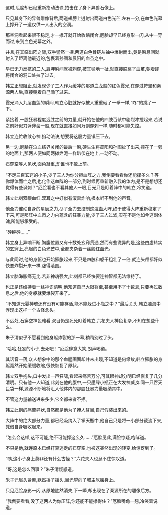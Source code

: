 
这时,厄脍却已经重新掐动法诀,拍击在了身下异兽石像上。

只见其身下的异兽雕像背后,两道翅膀上迸射出两道白色光芒,左右一分,在血色光幕上撑开了一道仅供一人出入的空洞。

那空洞看起来很不稳定,才一撑开就开始收缩闭合,厄脍却早已经身形一闪,从中一穿而过,来到血色光幕之外。

并且,在其临出阵之际,双手猛然一探,两道白色骨链从袖中爆射而出,竟是瞬息间就射入了距离他最近的,包裹着孙图和晨阳的血茧之中。

早已无力反抗的二人,肩胛瞬间就被刺穿,被其猛地一扯,就直接脱离了血茧,朝着即将闭合的洞口处拉了过去。

韩立正想阻止,就发现少了三人作为缓冲的那道血龙般的红色霞光,在穿过符坚和秦源两人后,直接朝着自己涌了过来。

霞光涌入九层血莲的瞬间,韩立心脏就好似被人重重砸了一拳一样,“咚”的跳了一下。

紧接着,一股狂暴程度远胜之前的力量,就开始在他的四肢百骸中剧烈冲撞起来,若说之前好似刀劈斧凿一般,现在就直接如同万剑穿刺一样,随时都可能失控。

韩立连忙收敛心神,掐动法诀,想要将这股力量镇压下去。

另一边,厄脍在泣血结界关闭的最后一瞬,硬生生将晨阳和孙图扯了出来,摔在了一旁的地面上,那两人便如同两摊烂泥一样趴伏在地上,一动不动。

石穿空等人见状,面色凝重,却谁也不敢上前。

“不足三百玄窍的小子,少了三人为你分担血阵之力,我倒要看看你还能撑多久？等你爆体而亡之后,也化作这血阵的一部分,到时候再重新融入我的体内,是不是想想还觉得有些讽刺？”厄脍看也不看其他人一眼,目光只是盯着阵中的韩立,冷笑道。

韩立此刻双眼血红,双耳之中好似有滚雷炸响,根本听不到他的声音。

他全力催动自身的星辰之力,尽了全力去控制这泣血大阵,终于使得大阵重新稳定了下来,可是那阵中血肉之力内蕴含的狂暴力量,少了三人过滤,实在不是他如今这副体魄,所能够承受的。

“砰砰砰……”

韩立身上异响不断,胸腹位置又有十数处玄窍贯通,然而有些诡异的是,这些由虚转实的玄窍上,亮起的白色光芒中,全都夹杂着一丝殷红血光。

与此同时,他的身躯也开始膨胀起来,不只是四肢和躯干粗壮了一倍,就连头颅都好似快要炸裂开来一样,涨得滚圆。

韩立脑海胀痛无比,若非神魂强大,此刻都已经快要连神智都无法维持了。

也正是还维持着一丝神识清明,他知道自己大限将至,甚至用不了十数息,只要再过数息之后,他的身躯就要爆裂开来了。

“不知道元婴神魂还有没有可能存活,能不能躲进小瓶之中？”最后关头,韩立脑海中浮现出这样一个古怪念头。

不远处,石穿空神色难看,双目仍是死死盯着韩立,六花夫人神色复杂,不知在想些什么。

朱子清似乎不愿看到他身躯炸裂的那一幕,稍稍别过了头。

“哈哈,狂妄的小子,去死吧！”厄脍肆意大笑,朗声喝道。

其话音一落,众人想象中的那个血腥画面却并未出现,不知道是何缘故,韩立膨胀的身躯竟然开始缓缓收缩,很快恢复了原状。

韩立双手抱头,口中发出一声狂啸,看起来痛苦万分,可其眼神却分明已经恢复了几分清明。只有他一人知道,此刻在他的腹中,一只墨绿小瓶正在大发神威,如同一只吞天巨袋一样,源源不断地将汇入他体内的那股狂暴力量吸纳其中。

不管这力量输送进来多少,它全都来者不拒。

韩立此刻的痛苦异状,自然都是他为了掩人耳目,自己假装出来的。

大阵中的绝大部分力量,都已经吸纳入了掌天瓶中,他自己只是将一小部分截流下来,凭借自身吸收起来。

“怎么会这样,这不可能,绝不可能撑这么久……”厄脍见此,满脸惊疑,咆哮道。

不只是他,就连原本已经打算逃走的石穿空,也被这突然出现的转变,给惊讶到了。

“咦,这小子身上莫非还有什么古怪？”六花夫人也忍不住惊叹道。

“哥,这是怎么回事？”朱子清疑惑道。

朱子元眉头紧蹙,默然摇了摇头,目光望向了城主厄脍身上。

只见厄脍身影一闪,从原地陡然消失,下一瞬,却出现在了秦源所在的雕像后方。

“我倒要看看,没了这两人为你压阵,你还能不能撑得住？”厄脍嘴角一翘,冷笑着说道。